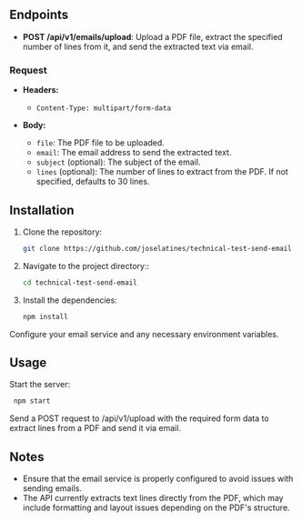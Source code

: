 ## Endpoints

- **POST /api/v1/emails/upload**: Upload a PDF file, extract the specified number of lines from it, and send the extracted text via email.

### Request

- **Headers:**

  - `Content-Type: multipart/form-data`

- **Body:**
  - `file`: The PDF file to be uploaded.
  - `email`: The email address to send the extracted text.
  - `subject` (optional): The subject of the email.
  - `lines` (optional): The number of lines to extract from the PDF. If not specified, defaults to 30 lines.

## Installation

1. Clone the repository:
   ```bash
   git clone https://github.com/joselatines/technical-test-send-email
   ```
2. Navigate to the project directory::
   ```bash
   cd technical-test-send-email
   ```
3. Install the dependencies:
   ```bash
   npm install
   ```

Configure your email service and any necessary environment variables.

## Usage

Start the server:
```bash
 npm start
```

Send a POST request to /api/v1/upload with the required form data to extract lines from a PDF and send it via email.

## Notes

- Ensure that the email service is properly configured to avoid issues with sending emails.
- The API currently extracts text lines directly from the PDF, which may include formatting and layout issues depending on the PDF's structure.
